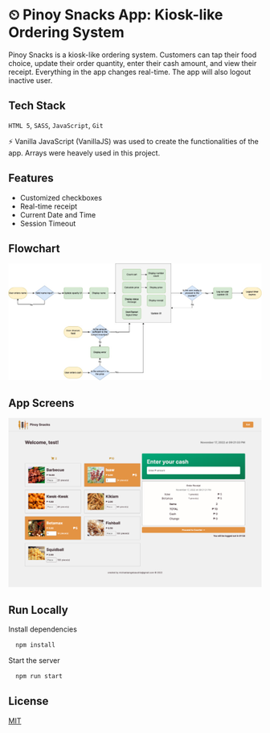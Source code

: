 
# ⏲ Pinoy Snacks App: Kiosk-like Ordering System

Pinoy Snacks is a kiosk-like ordering system. Customers can tap their food choice, update their order quantity, enter their cash amount, and view their receipt. Everything in the app changes real-time. The app will also logout inactive user.

## Tech Stack
`HTML 5`,  `SASS`, `JavaScript`, `Git`

⚡️ Vanilla JavaScript (VanillaJS) was used to create the functionalities of the app. Arrays were heavely used in this project.

## Features

- Customized checkboxes
- Real-time receipt
- Current Date and Time 
- Session Timeout


## Flowchart

![Flowchart](./flowchart.jpg)


## App Screens

![Flowchart](./pinoysnacksapp.png) 
## Run Locally

Install dependencies

```bash
  npm install
```

Start the server

```bash
  npm run start
```


## License

[MIT](https://choosealicense.com/licenses/mit/)

